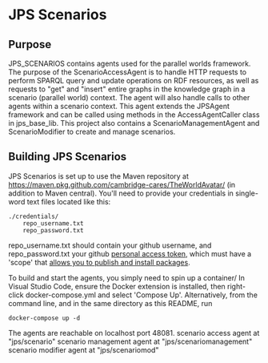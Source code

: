 # JPS Scenarios

## Purpose

JPS_SCENARIOS contains agents used for the parallel worlds framework. The purpose of the ScenarioAccessAgent is to handle HTTP requests to perform 
SPARQL query and update operations on RDF resources, as well as requests to "get" and "insert" entire graphs in the knowledge graph in a scenario 
(parallel world) context. The agent will also handle calls to other agents within a scenario context. This agent extends the JPSAgent framework and 
can be called using methods in the AccessAgentCaller class in jps_base_lib.
This project also contains a ScenarioManagementAgent and ScenarioModifier to create and manage scenarios. 

## Building JPS Scenarios

JPS Scenarios is set up to use the Maven repository at https://maven.pkg.github.com/cambridge-cares/TheWorldAvatar/ (in addition to Maven central).
You'll need to provide  your credentials in single-word text files located like this:
```
./credentials/
    repo_username.txt
    repo_password.txt
```

repo_username.txt should contain your github username, and repo_password.txt your github [personal access token](https://docs.github.com/en/github/authenticating-to-github/creating-a-personal-access-token), which must have a 'scope' that [allows you to publish and install packages](https://docs.github.com/en/packages/working-with-a-github-packages-registry/working-with-the-apache-maven-registry#authenticating-to-github-packages).

To build and start the agents, you simply need to spin up a container/
In Visual Studio Code, ensure the Docker extension is installed, then right-click docker-compose.yml and select 'Compose Up'.
Alternatively, from the command line, and in the same directory as this README, run
```
docker-compose up -d
```

The agents are reachable on localhost port 48081.
scenario access agent at "jps/scenario" 
scenario management agent at "jps/scenariomanagement" 
scenario modifier agent at "jps/scenariomod" 